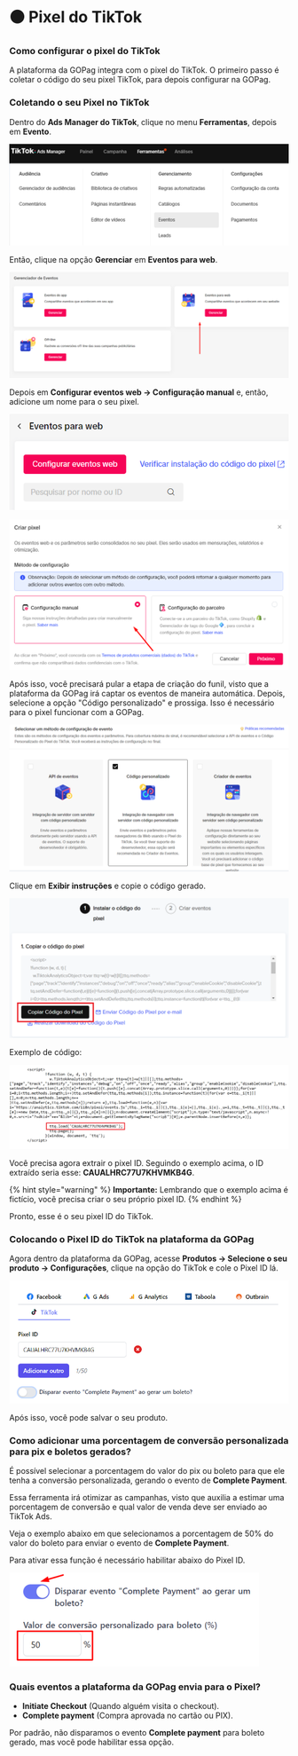 # ⚫ Pixel do TikTok

### Como configurar o pixel do TikTok

A plataforma da GOPag integra com o pixel do TikTok. O primeiro passo é coletar o código do seu pixel TikTok, para depois configurar na GOPag.

### Coletando o seu Pixel no TikTok

Dentro do **Ads Manager do TikTok**, clique no menu **Ferramentas**, depois em **Evento**.

![](/assets/ads/39_tiktok_pixel.png)

Então, clique na opção **Gerenciar** em **Eventos para web**.

![](/assets/ads/40_tiktok_pixel_eventos.png)

Depois em **Configurar eventos web -> Configuração manual** e, então, adicione um nome para o seu pixel.

![](/assets/ads/41_tiktok_pixel_eventos_nome.png)

![](/assets/ads/42_tiktok_pixel_eventos_nome.png)

Após isso, você precisará pular a etapa de criação do funil, visto que a plataforma da GOPag irá captar os eventos de maneira automática. Depois, selecione a opção "Código personalizado" e prossiga. Isso é necessário para o pixel funcionar com a GOPag.

![](/assets/ads/43_tiktok_pixel_cod_personalizado.png)

Clique em **Exibir instruções** e copie o código gerado.

![](/assets/ads/44_tiktok_pixel_cod_personalizado.png)

Exemplo de código:

![](/assets/ads/45_tiktok_pixel_cod_exemplo.png)

Você precisa agora extrair o pixel ID. Seguindo o exemplo acima, o ID extraído seria esse: **CAUALHRC77U7KHVMKB4G**.

{% hint style="warning" %}
**Importante:** Lembrando que o exemplo acima é fictício, você precisa criar o seu próprio pixel ID.
{% endhint %}

Pronto, esse é o seu pixel ID do TikTok. 

### Colocando o Pixel ID do TikTok na plataforma da GOPag

Agora dentro da plataforma da GOPag, acesse **Produtos -> Selecione o seu produto -> Configurações**, clique na opção do TikTok e cole o Pixel ID lá.

![](/assets/ads/46_tiktok_pixel_config.png)

Após isso, você pode salvar o seu produto.

### Como adicionar uma porcentagem de conversão personalizada para pix e boletos gerados?

É possível selecionar a porcentagem do valor do pix ou boleto para que ele tenha a conversão personalizada, gerando o evento de **Complete Payment**.

Essa ferramenta irá otimizar as campanhas, visto que auxilia a estimar uma porcentagem de conversão e qual valor de venda deve ser enviado ao TikTok Ads.

Veja o exemplo abaixo em que selecionamos a porcentagem de 50% do valor do boleto para enviar o evento de **Complete Payment**.

Para ativar essa função é necessário habilitar abaixo do Pixel ID.

![](/assets/ads/47_tiktok_pixel_complete_payment.png)

### Quais eventos a plataforma da GOPag envia para o Pixel?

- **Initiate Checkout** (Quando alguém visita o checkout).
- **Complete payment** (Compra aprovada no cartão ou PIX).

Por padrão, não disparamos o evento **Complete payment** para boleto gerado, mas você pode habilitar essa opção.

<br>
<br>